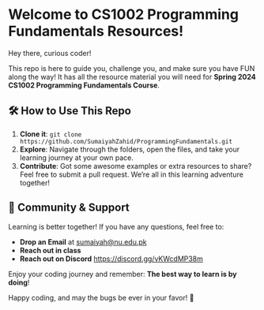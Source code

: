 #  Welcome to CS1002 Programming Fundamentals Resources! 
Hey there, curious coder! 

This repo is here to guide you, challenge you, and make sure you have FUN along the way! 
It has all the resource material you will need for **Spring 2024 CS1002 Programming Fundamentals Course**.

## 🛠 **How to Use This Repo**
1. **Clone it**: `git clone https://github.com/SumaiyahZahid/ProgrammingFundamentals.git`
2. **Explore**: Navigate through the folders, open the files, and take your learning journey at your own pace.
3. **Contribute**: Got some awesome examples or extra resources to share? Feel free to submit a pull request. We’re all in this learning adventure together!

## 🤝 **Community & Support**
Learning is better together! If you have any questions, feel free to:
- **Drop an Email** at sumaiyah@nu.edu.pk
- **Reach out in class**
- **Reach out on Discord** https://discord.gg/vKWcdMP38m

Enjoy your coding journey and remember: **The best way to learn is by doing**!

Happy coding, and may the bugs be ever in your favor! 🐞
